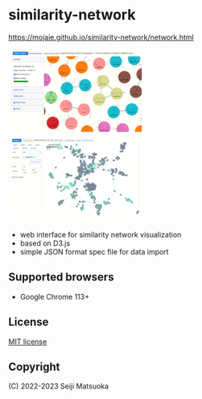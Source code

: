
similarity-network
================


https://mojaie.github.io/similarity-network/network.html


<img src="./docs/assets/screenshots/network-view.png" width="260" height="160" alt="Network view" style="margin: 5px"/>

<img src="./docs/assets/screenshots/network-potency.png" width="260" height="160" alt="Network potency" style="margin: 5px"/>

- web interface for similarity network visualization
- based on D3.js
- simple JSON format spec file for data import


Supported browsers
--------------------

- Google Chrome 113+



License
--------------

[MIT license](http://opensource.org/licenses/MIT)



Copyright
--------------

(C) 2022-2023 Seiji Matsuoka
